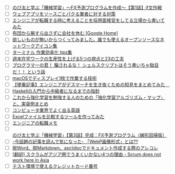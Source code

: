 - [ ] [のび太と学ぶ「機械学習」～FX予測プログラムを作成～【第1話】if文作戦](http://qiita.com/sugulu/items/45e3cfaa78e5f13d9389?utm_campaign=popular_items&utm_medium=referral&utm_source=popular_items) 
- [ ] [ウェブアプリをソースごとパクる業者に対する対策](http://qiita.com/kacchan6@github/items/d8576ab6b3c16cf670ca?utm_campaign=popular_items&utm_medium=referral&utm_source=popular_items) 
- [ ] [エンジニアが転職する時に考えることを採用面接官をしてる立場から書いてみた](http://qiita.com/newta/items/9620056bb991f4b0f03d?utm_campaign=popular_items&utm_medium=referral&utm_source=popular_items) 
- [ ] [布団から腕すら出さずに会社を休む [Google Home]](http://qiita.com/diescake/items/4f354a5dc7cb738efd4f?utm_campaign=popular_items&utm_medium=referral&utm_source=popular_items) 
- [ ] [欲しいものが無いからつくってみました。誰でも使えるオープンソースなネットワークアイコン集](http://qiita.com/tamura__246/items/554cfa151ec999aa9eac?utm_campaign=popular_items&utm_medium=referral&utm_source=popular_items) 
- [ ] [ターミナル 作業効率化 tips集](http://qiita.com/shizuma/items/86470203ac8ea6b4d53f?utm_campaign=popular_items&utm_medium=referral&utm_source=popular_items) 
- [ ] [週末在宅ワークの生産性を上げる5つの視点と23の工夫](http://qiita.com/Akira-Isegawa/items/ab7d6b5db65dc830bb62?utm_campaign=popular_items&utm_medium=referral&utm_source=popular_items) 
- [ ] [プログラマーの君！ 騙されるな！ シェルスクリプトはそう書いちゃ駄目だ！！ という話](http://qiita.com/piroor/items/77233173707a0baa6360?utm_campaign=popular_items&utm_medium=referral&utm_source=popular_items) 
- [ ] [macOSでディスプレイ1枚で作業する技術](http://qiita.com/saboyutaka/items/d6cfd2a2b60f1a374d60?utm_campaign=popular_items&utm_medium=referral&utm_source=popular_items) 
- [ ] [【便乗記事】エンジニアがデスマーチを生き抜くための知見をまとめてみた　](http://qiita.com/0w0/items/c6a47c9da3b37c99b0dd?utm_campaign=popular_items&utm_medium=referral&utm_source=popular_items) 
- [ ] [Haskellの入門から中級者になるまでの指針](http://qiita.com/Lugendre/items/70e517e59698e0e435f5?utm_campaign=popular_items&utm_medium=referral&utm_source=popular_items) 
- [ ] [これから強化学習を勉強する人のための「強化学習アルゴリズム・マップ」と、実装例まとめ](http://qiita.com/sugulu/items/3c7d6cbe600d455e853b?utm_campaign=popular_items&utm_medium=referral&utm_source=popular_items) 
- [ ] [コンピュータ業界でよく出る英語](http://qiita.com/tfutada/items/d1b17cd4008876c17bf4?utm_campaign=popular_items&utm_medium=referral&utm_source=popular_items) 
- [ ] [Excelファイルを比較するツールを作ってみた](http://qiita.com/skanmera/items/d1dea61a7077f320524e?utm_campaign=popular_items&utm_medium=referral&utm_source=popular_items) 
- [ ] [エンジニアの転職メモ](http://qiita.com/yama-t/items/0dc67cda41a2eb710eeb?utm_campaign=popular_items&utm_medium=referral&utm_source=popular_items) 
- [ ] [のび太と学ぶ「機械学習」【第3話】完成：FX予測プログラム（線形回帰版）](http://qiita.com/sugulu/items/5c1b03cd445f27fd3e28?utm_campaign=popular_items&utm_medium=referral&utm_source=popular_items) 
- [ ] [-今話題の記事を読んで気になった- 「WebP画像形式」とは??](http://qiita.com/mikimhk/items/abb525c304cf49f30350?utm_campaign=popular_items&utm_medium=referral&utm_source=popular_items) 
- [ ] [脱Word、脱Markdown、asciidocでドキュメント作成する際のアレコレ](http://qiita.com/tamikura@github/items/5d3f62dae55617ee42bb?utm_campaign=popular_items&utm_medium=referral&utm_source=popular_items) 
- [ ] [[翻訳] スクラムがアジア圏でうまくいかない4つの理由 - Scrum does not work here in Asia](http://qiita.com/wataradio/items/6b79130b8ea53aa698aa?utm_campaign=popular_items&utm_medium=referral&utm_source=popular_items) 
- [ ] [テスト環境で使えるクレジットカード番号](http://qiita.com/mimoe/items/8f5d9ce46b72b7fecff5?utm_campaign=popular_items&utm_medium=referral&utm_source=popular_items) 
